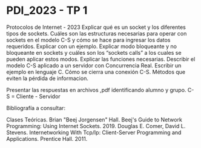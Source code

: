 # PDI_2023 - TP 1
Protocolos de Internet - 2023
Explicar qué es un socket y los diferentes tipos de sockets.
Cuáles son las estructuras necesarias para operar con sockets en el modelo C-S y cómo se hace para ingresar los datos requeridos. Explicar con un ejemplo.
Explicar modo bloqueante y no bloqueante en sockets y cuáles son los “sockets calls” a los cuales se pueden aplicar estos modos. Explicar las funciones necesarias.
Describir el modelo C-S aplicado a un servidor con Concurrencia Real. Escribir un ejemplo en lenguaje C.
Cómo se cierra una conexión C-S. Métodos que eviten la pérdida de informacion.

Presentar las respuestas en archivos ,pdf identificando alumno y grupo.
C-S = Cliente - Servidor

Bibliografía a consultar:

Clases Teóricas.
Brian "Beej Jorgensen" Hall. Beej's Guide to Network Programming: Using Internet Sockets. 2019.
Douglas E. Comer, David L. Stevens. Internetworking With Tcp/Ip: Client-Server Programming and Applications. Prentice Hall. 2011.

